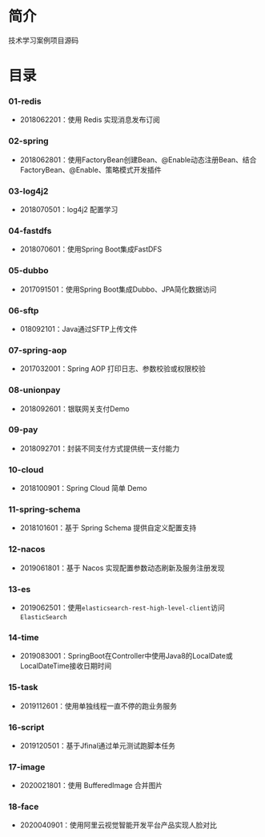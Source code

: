 # 简介 

技术学习案例项目源码

# 目录 

### 01-redis<br>

* 2018062201：使用 Redis 实现消息发布订阅

### 02-spring<br>

* 2018062801：使用FactoryBean创建Bean、@Enable动态注册Bean、结合FactoryBean、@Enable、策略模式开发插件

### 03-log4j2<br>

* 2018070501：log4j2 配置学习

### 04-fastdfs<br>

* 2018070601：使用Spring Boot集成FastDFS

### 05-dubbo<br>

* 2017091501：使用Spring Boot集成Dubbo、JPA简化数据访问

### 06-sftp<br>

* 018092101：Java通过SFTP上传文件

### 07-spring-aop<br>

* 2017032001：Spring AOP 打印日志、参数校验或权限校验

### 08-unionpay<br>

* 2018092601：银联网关支付Demo

### 09-pay<br>

* 2018092701：封装不同支付方式提供统一支付能力

### 10-cloud<br>

* 2018100901：Spring Cloud 简单 Demo

### 11-spring-schema<br>

* 2018101601：基于 Spring Schema 提供自定义配置支持

### 12-nacos

* 2019061801：基于 Nacos 实现配置参数动态刷新及服务注册发现

### 13-es

* 2019062501：使用`elasticsearch-rest-high-level-client`访问`ElasticSearch`

### 14-time

* 2019083001：SpringBoot在Controller中使用Java8的LocalDate或LocalDateTime接收日期时间

### 15-task

* 2019112601：使用单独线程一直不停的跑业务服务

### 16-script

* 2019120501：基于Jfinal通过单元测试跑脚本任务

### 17-image

* 2020021801：使用 BufferedImage 合并图片

### 18-face

* 2020040901：使用阿里云视觉智能开发平台产品实现人脸对比
